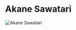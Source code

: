 # Akane Sawatari

![Akane Sawatari](https://static.wikia.nocookie.net/chainsaw-man/images/d/dc/Akane_anime_design.png/revision/latest/scale-to-width-down/299?cb=20221007101552)


